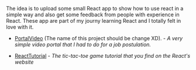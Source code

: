 The idea is to upload some small React app to show how to use react in a simple way and also get some feedback from people with experience in React. These app are part of my journy learning React and I totally felt in love with it.

* [PortalVideo](https://github.com/DracotMolver/React-Practicing/tree/master/PortalVideo) (The name of this project should be change XD). - *A very simple video portal that I had to do for a job postulation.*

* [ReactTutorial](https://github.com/DracotMolver/React-Practicing/tree/master/ReactTutorial) - *The tic-tac-toe game tutorial that you find on the React's website*